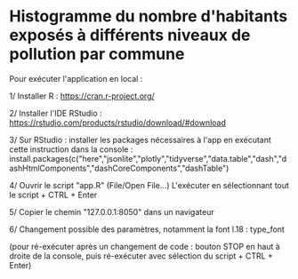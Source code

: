 # Histogramme du nombre d'habitants exposés à différents niveaux de pollution par commune

Pour exécuter l'application en local :

1/ Installer R : https://cran.r-project.org/

2/ Installer l'IDE RStudio : https://rstudio.com/products/rstudio/download/#download

3/ Sur RStudio : installer les packages nécessaires à l'app en exécutant cette instruction dans la console : 
install.packages(c("here","jsonlite","plotly","tidyverse","data.table","dash","dashHtmlComponents","dashCoreComponents","dashTable")

4/ Ouvrir le script "app.R" (File/Open File...)
L'exécuter en sélectionnant tout le script + CTRL + Enter

5/ Copier le chemin "127.0.0.1:8050" dans un navigateur

6/ Changement possible des paramètres, notamment la font l.18 : type_font

(pour ré-exécuter après un changement de code : bouton STOP en haut à droite de la console, puis ré-exécuter avec sélection du script + CTRL + Enter)